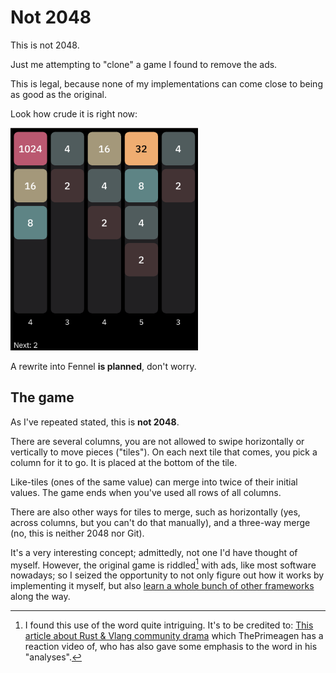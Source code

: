 # Not 2048

This is not 2048.

Just me attempting to "clone" a game I found to remove the ads.

This is legal, because none of my implementations can come close to being as
good as the original.

Look how crude it is right now:

<img src="https://raw.githubusercontent.com/hedyhli/not-2048/main/love.png" width=300/>

A rewrite into Fennel **is planned**, don't worry.

## The game

As I've repeated stated, this is **not 2048**.

There are several columns, you are not allowed to swipe horizontally or
vertically to move pieces ("tiles"). On each next tile that comes, you pick a
column for it to go. It is placed at the bottom of the tile.

Like-tiles (ones of the same value) can merge into twice of their initial
values. The game ends when you've used all rows of all columns.

There are also other ways for tiles to merge, such as horizontally (yes, across
columns, but you can't do that manually), and a three-way merge (no, this is
neither 2048 nor Git).

It's a very interesting concept; admittedly, not one I'd have thought of myself.
However, the original game is riddled[^1] with ads, like most software nowadays;
so I seized the opportunity to not only figure out how it works by implementing
it myself, but also [learn a whole bunch of other
frameworks](https://github.com/hedyhli/todomvc-tui) along the way.


[^1]: I found this use of the word quite intriguing. It's to be credited to:
[This article about Rust & Vlang community
drama](https://web.archive.org/web/20231122124218/http://asvln.com/rants/pathetic.html)
which ThePrimeagen has a reaction video of, who has also gave some emphasis to
the word in his "analyses".
